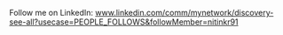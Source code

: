 Follow me on LinkedIn: www.linkedin.com/comm/mynetwork/discovery-see-all?usecase=PEOPLE_FOLLOWS&followMember=nitinkr91

